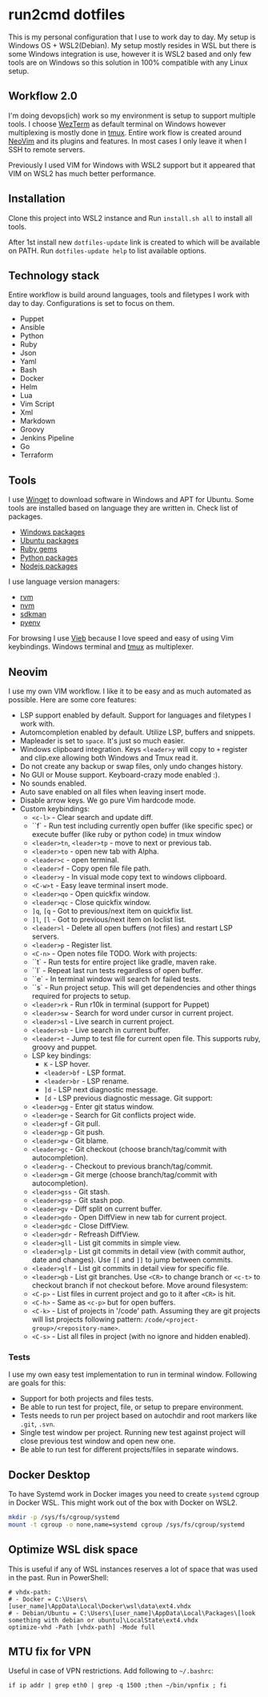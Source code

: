 # run2cmd dotfiles

This is my personal configuration that I use to work day to day. My setup is
Windows OS + WSL2(Debian). My setup mostly resides in WSL but there is some
Windows integration is use, however it is WSL2 based and only few tools are on
Windows so this solution in 100% compatible with any Linux setup.

## Workflow 2.0

I'm doing devops(ich) work so my environment is setup to support multiple
tools. I choose [WezTerm](https://wezfurlong.org/wezterm/index.html) as default
terminal on Windows however multiplexing is mostly done in
[tmux](https://github.com/tmux/tmux). Entire work flow is created around
[NeoVim](https://github.com/neovim/neovim) and its plugins and features. In most cases I
only leave it when I SSH to remote servers.

Previously I used VIM for Windows with WSL2 support but it appeared that VIM on
WSL2 has much better performance.

## Installation

Clone this project into WSL2 instance and Run `install.sh all` to install
all tools.

After 1st install new `dotfiles-update` link is created to which will be available on PATH.
Run `dotfiles-update help` to list available options.

## Technology stack

Entire workflow is build around languages, tools and filetypes I work with day to day.
Configurations is set to focus on them.

- Puppet
- Ansible
- Python
- Ruby
- Json
- Yaml
- Bash
- Docker
- Helm
- Lua
- Vim Script
- Xml
- Markdown
- Groovy
- Jenkins Pipeline
- Go
- Terraform

## Tools

I use [Winget](https://github.com/microsoft/winget-cli) to download software in Windows and APT for
Ubuntu. Some tools are installed based on language they are written in. Check
list of packages.

- [Windows packages](Winfile)
- [Ubuntu packages](Pkgfile)
- [Ruby gems](Gemfile)
- [Python packages](Pythonfile)
- [Nodejs packages](package.json)

I use language version managers:

- [rvm](https://rvm.io/)
- [nvm](https://github.com/nvm-sh/nvm)
- [sdkman](https://sdkman.io/)
- [pyenv](https://github.com/pyenv/pyenv)

For browsing I use [Vieb](https://vieb.dev/) because I love speed and easy of
using Vim keybindings. Windows terminal and [tmux](https://github.com/tmux/tmux) as
multiplexer.

## Neovim

I use my own VIM workflow. I like it to be easy and as much automated as
possible. Here are some core features:

- LSP support enabled by default. Support for languages and filetypes I work with.
- Automcompletion enabled by default. Utilize LSP, buffers and snippets.
- Mapleader is set to `space`. It's just so much easier.
- Windows clipboard integration. Keys `<leader>y` will copy to `+` register and clip.exe allowing both Windows and Tmux read it.
- Do not create any backup or swap files, only undo changes history.
- No GUI or Mouse support. Keyboard-crazy mode enabled :).
- No sounds enabled.
- Auto save enabled on all files when leaving insert mode.
- Disable arrow keys. We go pure Vim hardcode mode.
- Custom keybindings:
    - `<c-l>` - Clear search and update diff.
    - ``f` - Run test including currently open buffer (like specific spec) or execute buffer (like ruby or python code) in tmux window
    - `<leader>tn`, `<leader>tp` - move to next or previous tab.
    - `<leader>to` - open new tab with Alpha.
    - `<leader>c` - open terminal.
    - `<leader>f` - Copy open file file path.
    - `<leader>y` - In visual mode copy text to windows clipboard.
    - `<C-w>t` - Easy leave terminal insert mode.
    - `<leader>qo` - Open quickfix window.
    - `<leader>qc` - Close quickfix window.
    - `]q`, `[q` - Got to previous/next item on quickfix list.
    - `]l`, `[l` - Got to previous/next item on loclist list.
    - `<leader>l` - Delete all open buffers (not files) and restart LSP servers.
    - `<leader>p` - Register list.
    - `<C-n>` - Open notes file TODO.
    Work with projects:
    - ``t` - Run tests for entire project like gradle, maven rake.
    - ``l` - Repeat last run tests regardless of open buffer.
    - ``e` - In terminal window will search for failed tests.
    - ``s` - Run project setup. This will get dependencies and other things required for projects to setup.
    - `<leader>rk` - Run r10k in terminal (support for Puppet)
    - `<leader>sw` - Search for word under cursor in current project.
    - `<leader>sl` - Live search in current project.
    - `<leader>sb` - Live search in current buffer.
    - `<leader>t` - Jump to test file for current open file. This supports ruby, groovy and puppet.
    - LSP key bindings:
        - `K` - LSP hover.
        - `<leader>bf` - LSP format.
        - `<leader>br` - LSP rename.
        - `]d` - LSP next diagnostic message.
        - `[d` - LSP previous diagnostic message.
    Git support:
    - `<leader>gg` - Enter git status window.
    - `<leader>ge` - Search for Git conflicts project wide.
    - `<leader>gf` - Git pull.
    - `<leader>gp` - Git push.
    - `<leader>gw` - Git blame.
    - `<leader>gc` - Git checkout (choose branch/tag/commit with autocompletion).
    - `<leader>g-` - Checkout to previous branch/tag/commit.
    - `<leader>gm` - Git merge (choose branch/tag/commit with autocompletion).
    - `<leader>gss` - Git stash.
    - `<leader>gsp` - Git stash pop.
    - `<leader>gv` - Diff split on current buffer.
    - `<leader>gdo` - Open DiffView in new tab for current project.
    - `<leader>gdc` - Close DiffView.
    - `<leader>gdr` - Refreash DiffView.
    - `<leader>gll` - List git commits in simple view.
    - `<leader>glp` - List git commits in detail view (with commit author, date and changes). Use `[[` and `]]` to jump between commits.
    - `<leader>glf` - List git commits in detail view for specific file.
    - `<leader>gb` - List git branches. Use `<CR>` to change branch or `<c-t>` to checkout branch if not checkout before.
    Move around filesystem:
    - `<C-p>` - List files in current project and go to it after `<CR>` is hit.
    - `<C-h>` - Same as `<c-p>` but for open buffers.
    - `<C-k>` - List of projects in '/code' path. Assuming they are git projects will list projects following pattern: `/code/<project-group>/<repository-name>`.
    - `<C-s>` - List all files in project (with no ignore and hidden enabled).

### Tests

I use my own easy test implementation to run in terminal window. Following are goals for this:

- Support for both projects and files tests.
- Be able to run test for project, file, or setup to prepare environment.
- Tests needs to run per project based on autochdir and root markers like `.git`, `.svn`.
- Single test window per project. Running new test against project will close previous test window and open new one.
- Be able to run test for different projects/files in separate windows.

## Docker Desktop

To have Systemd work in Docker images you need to create `systemd` cgroup in
Docker WSL. This might work out of the box with Docker on WSL2.

```bash
mkdir -p /sys/fs/cgroup/systemd
mount -t cgroup -o none,name=systemd cgroup /sys/fs/cgroup/systemd
```

## Optimize WSL disk space

This is useful if any of WSL instances reserves a lot of space that was used in the past. Run in PowerShell:

```pwershell
# vhdx-path:
# - Docker = C:\Users\[user_name]\AppData\Local\Docker\wsl\data\ext4.vhdx
# - Debian/Ubuntu = C:\Users\[user_name]\AppData\Local\Packages\[look something with debian or ubuntu]\LocalState\ext4.vhdx
optimize-vhd -Path [vhdx-path] -Mode full
```

## MTU fix for VPN

Useful in case of VPN restrictions. Add following to `~/.bashrc`:

```# Fix for VPN
if ip addr | grep eth0 | grep -q 1500 ;then ~/bin/vpnfix ; fi
```
